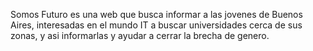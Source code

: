 Somos Futuro es una web que busca informar a las jovenes de Buenos Aires, interesadas en el mundo IT a buscar universidades cerca de sus zonas, y asi informarlas y ayudar a cerrar la brecha de genero.

